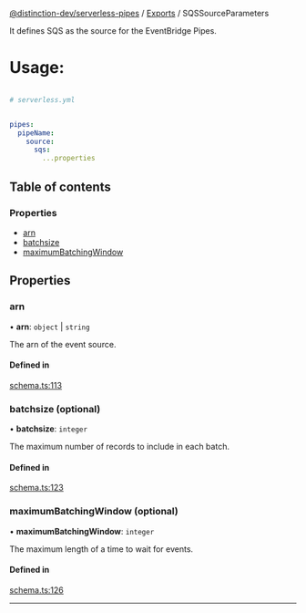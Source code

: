 [@distinction-dev/serverless-pipes](../README.md) / [Exports](parameters.md) / SQSSourceParameters

It defines SQS as the source for the EventBridge Pipes.

# Usage: 
```yaml

# serverless.yml


pipes:
  pipeName:
    source:
      sqs:
        ...properties
```


## Table of contents

### Properties

- [arn](SQSSourceParameters.md#arn)
- [batchsize](SQSSourceParameters.md#batchsize)
- [maximumBatchingWindow](SQSSourceParameters.md#maximumBatchingWindow)

## Properties

### arn

• **arn**: `object` | `string`

The arn of the event source.


#### Defined in

[schema.ts:113](https://github.com/distinction-dev/serverless-pipes/blob/adc1ce1b20b719d2e58f62a01c813e4ef9c57a5c/src/schema.ts#L113)

### batchsize (optional)

• **batchsize**: `integer`

The maximum number of records to include in each batch.


#### Defined in

[schema.ts:123](https://github.com/distinction-dev/serverless-pipes/blob/adc1ce1b20b719d2e58f62a01c813e4ef9c57a5c/src/schema.ts#L123)

### maximumBatchingWindow (optional)

• **maximumBatchingWindow**: `integer`

The maximum length of a time to wait for events.

#### Defined in

[schema.ts:126](https://github.com/distinction-dev/serverless-pipes/blob/adc1ce1b20b719d2e58f62a01c813e4ef9c57a5c/src/schema.ts#L126)


---
